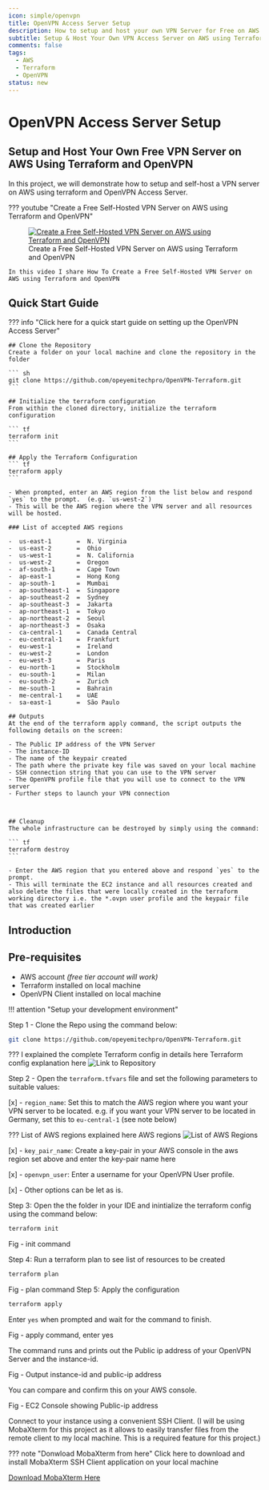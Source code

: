 ```yaml
---
icon: simple/openvpn
title: OpenVPN Access Server Setup
description: How to setup and host your own VPN Server for Free on AWS using Terraform & OpenVPN
subtitle: Setup & Host Your Own VPN Access Server on AWS using Terraform
comments: false 
tags:
  - AWS
  - Terraform
  - OpenVPN
status: new
---
```


# **OpenVPN Access Server Setup**

## Setup and Host Your Own Free VPN Server on AWS Using Terraform and OpenVPN

In this project, we will demonstrate how to setup and self-host a VPN server on AWS using terraform and OpenVPN Access Server.

??? youtube "Create a Free Self-Hosted VPN Server on AWS using Terraform and OpenVPN"
    <figure markdown="1">
    [![Create a Free Self-Hosted VPN Server on AWS using Terraform and OpenVPN](../../assets/images/300_Credit-YT-Thumbnail.png "Create a Free Self-Hosted VPN Server on AWS using Terraform and OpenVPN")](https://www.youtube.com/@opeyemitechpro)
    <figcaption>Create a Free Self-Hosted VPN Server on AWS using Terraform and OpenVPN</figcaption>
    </figure>

    In this video I share How To Create a Free Self-Hosted VPN Server on AWS using Terraform and OpenVPN

## **Quick Start Guide**

??? info "Click here for a quick start guide on setting up the OpenVPN Access Server"

    ## Clone the Repository
    Create a folder on your local machine and clone the repository in the folder

    ``` sh
    git clone https://github.com/opeyemitechpro/OpenVPN-Terraform.git
    ```
    
    ## Initialize the terraform configuration
    From within the cloned directory, initialize the terraform configuration

    ``` tf
    terraform init
    ```

    ## Apply the Terraform Configuration
    ``` tf
    terraform apply
    ```

    - When prompted, enter an AWS region from the list below and respond `yes` to the prompt.  (e.g. `us-west-2`)
    - This will be the AWS region where the VPN server and all resources will be hosted. 

    ### List of accepted AWS regions

    -  us-east-1       =  N. Virginia 
    -  us-east-2       =  Ohio 
    -  us-west-1       =  N. California 
    -  us-west-2       =  Oregon 
    -  af-south-1      =  Cape Town 
    -  ap-east-1       =  Hong Kong 
    -  ap-south-1      =  Mumbai 
    -  ap-southeast-1  =  Singapore 
    -  ap-southeast-2  =  Sydney 
    -  ap-southeast-3  =  Jakarta 
    -  ap-northeast-1  =  Tokyo 
    -  ap-northeast-2  =  Seoul 
    -  ap-northeast-3  =  Osaka 
    -  ca-central-1    =  Canada Central 
    -  eu-central-1    =  Frankfurt 
    -  eu-west-1       =  Ireland 
    -  eu-west-2       =  London 
    -  eu-west-3       =  Paris 
    -  eu-north-1      =  Stockholm 
    -  eu-south-1      =  Milan 
    -  eu-south-2      =  Zurich 
    -  me-south-1      =  Bahrain 
    -  me-central-1    =  UAE 
    -  sa-east-1       =  São Paulo 

    ## Outputs
    At the end of the terraform apply command, the script outputs the following details on the screen:

    - The Public IP address of the VPN Server
    - The instance-ID
    - The name of the keypair created
    - The path where the private key file was saved on your local machine
    - SSH connection string that you can use to the VPN server
    - The OpenVPN profile file that you will use to connect to the VPN server
    - Further steps to launch your VPN connection



    ## Cleanup
    The whole infrastructure can be destroyed by simply using the command:

    ``` tf
    terraform destroy
    ```

    - Enter the AWS region that you entered above and respond `yes` to the prompt.
    - This will terminate the EC2 instance and all resources created and also delete the files that were locally created in the terraform working directory i.e. the *.ovpn user profile and the keypair file that was created earlier 


## Introduction

## Pre-requisites

- AWS account _(free tier account will work)_
- Terraform installed on local machine
- OpenVPN Client installed on local machine

!!! attention "Setup your development environment" 


Step 1 - Clone the Repo using the command below: 

``` sh
git clone https://github.com/opeyemitechpro/OpenVPN-Terraform.git
```

??? I explained the complete Terraform config in details here 
    Terraform config explanation here
    ![Link to Repository](https://github.com/opeyemitechpro/OpenVPN-Terraform-Setup)

Step 2 - Open the `terraform.tfvars` file and set the following parameters to suitable values:

[x] - `region_name`: Set this to match the AWS region where you want your VPN server to be located. e.g. if you want your VPN server to be located in Germany, set this to `eu-central-1` (see note below)

??? List of AWS regions explained here
    AWS regions
    ![List of AWS Regions](../../assets/images/list-of-aws-regions.png "List of AWS Regions")

[x] - `key_pair_name`: Create a key-pair in your AWS console in the aws region set above and enter the key-pair name here

[x] - `openvpn_user`: Enter a username for your OpenVPN User profile.

[x] - Other options can be let as is.

Step 3: Open the the folder in your IDE and inintialize the terraform config using the command below:

``` sh
terraform init
```
Fig - init command

Step 4: Run a terraform plan to see list of resources to be created

``` sh
terraform plan
```
Fig - plan command
Step 5: Apply the configuration

``` sh
terraform apply
```

Enter `yes` when prompted and wait for the command to finish.

Fig - apply command, enter yes

The command runs and prints out the Public ip address of your OpenVPN Server and the instance-id.  

Fig - Output instance-id and public-ip address

You can compare and confirm this on your AWS console.

Fig - EC2 Console showing Public-ip address

Connect to your instance using a convenient SSH Client. 
(I will be using MobaXterm for this project as it allows to easily transfer files from the remote client to my local machine. This is a required feature for this project.)

??? note "Donwload MobaXterm from here"
    Click here to download and install MobaXterm SSH Client application on your local machine


[Download MobaXterm Here](https://mobaxterm.mobatek.net)

